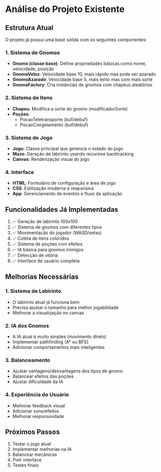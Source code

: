 # Análise do Projeto Existente

## Estrutura Atual

O projeto já possui uma base sólida com os seguintes componentes:

### 1. Sistema de Gnomos
- **Gnomo (classe base)**: Define propriedades básicas como nome, velocidade, posição
- **GnomoVeloz**: Velocidade base 10, mais rápido mas pode ser azarado
- **GnomoAzarado**: Velocidade base 5, mais lento mas com mais sorte
- **GnomoFactory**: Cria instâncias de gnomos com chapéus aleatórios

### 2. Sistema de Itens
- **Chapeu**: Modifica a sorte do gnomo (modificadorSorte)
- **Poções**: 
  - PocaoTeletransporte (buf/debuf)
  - PocaoCongelamento (buf/debuf)

### 3. Sistema de Jogo
- **Jogo**: Classe principal que gerencia o estado do jogo
- **Maze**: Geração de labirinto usando recursive backtracking
- **Canvas**: Renderização visual do jogo

### 4. Interface
- **HTML**: Formulário de configuração e área de jogo
- **CSS**: Estilização moderna e responsiva
- **App**: Gerenciamento de eventos e fluxo da aplicação

## Funcionalidades Já Implementadas

1. ✅ Geração de labirinto 100x100
2. ✅ Sistema de gnomos com diferentes tipos
3. ✅ Movimentação do jogador (WASD/setas)
4. ✅ Coleta de itens coloridos
5. ✅ Sistema de poções com efeitos
6. ✅ IA básica para gnomos inimigos
7. ✅ Detecção de vitória
8. ✅ Interface de usuário completa

## Melhorias Necessárias

### 1. Sistema de Labirinto
- O labirinto atual já funciona bem
- Precisa ajustar o tamanho para melhor jogabilidade
- Melhorar a visualização no canvas

### 2. IA dos Gnomos
- A IA atual é muito simples (movimento direto)
- Implementar pathfinding (A* ou BFS)
- Adicionar comportamentos mais inteligentes

### 3. Balanceamento
- Ajustar vantagens/desvantagens dos tipos de gnomo
- Balancear efeitos das poções
- Ajustar dificuldade da IA

### 4. Experiência do Usuário
- Melhorar feedback visual
- Adicionar sons/efeitos
- Melhorar responsividade

## Próximos Passos

1. Testar o jogo atual
2. Implementar melhorias na IA
3. Balancear mecânicas
4. Polir interface
5. Testes finais


